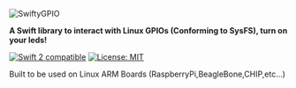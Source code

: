 ![SwiftyGPIO](https://github.com/uraimo/SwiftyGPIO/raw/master/logo.png)

**A Swift library to interact with Linux GPIOs (Conforming to SysFS), turn on your leds!**

<p>
<a href="https://developer.apple.com/swift"><img src="https://img.shields.io/badge/swift2-compatible-4BC51D.svg?style=flat" alt="Swift 2 compatible" /></a>
<a href="https://raw.githubusercontent.com/uraimo/SwiftyGPIO/master/LICENSE"><img src="http://img.shields.io/badge/license-MIT-blue.svg?style=flat" alt="License: MIT" /></a>
</p>


Built to be used on Linux ARM Boards (RaspberryPi,BeagleBone,CHIP,etc...)
